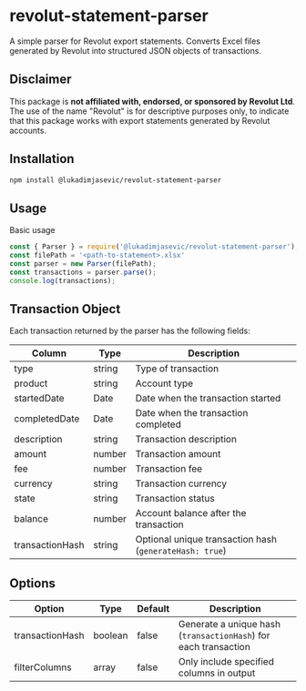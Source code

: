 # revolut-statement-parser

A simple parser for Revolut export statements. Converts Excel files generated by Revolut into structured JSON objects of transactions.

## Disclaimer

This package is **not affiliated with, endorsed, or sponsored by Revolut Ltd**.  
The use of the name "Revolut" is for descriptive purposes only, to indicate that this package works with export statements generated by Revolut accounts.

## Installation

```bash
npm install @lukadimjasevic/revolut-statement-parser
```

## Usage
Basic usage
```js
const { Parser } = require('@lukadimjasevic/revolut-statement-parser');
const filePath = '<path-to-statement>.xlsx'
const parser = new Parser(filePath);
const transactions = parser.parse();
console.log(transactions);
```
## Transaction Object

Each transaction returned by the parser has the following fields:

| Column            | Type    | Description                                             |
|-------------------|---------|---------------------------------------------------------|
| type              | string  | Type of transaction                                     |
| product           | string  | Account type                                            |
| startedDate       | Date    | Date when the transaction started                       |
| completedDate     | Date    | Date when the transaction completed                     |
| description       | string  | Transaction description                                 |
| amount            | number  | Transaction amount                                      |
| fee               | number  | Transaction fee                                         |
| currency          | string  | Transaction currency                                    |
| state             | string  | Transaction status                                      |
| balance           | number  | Account balance after the transaction                   |
| transactionHash   | string  | Optional unique transaction hash (`generateHash: true`) |

## Options

| Option          | Type            | Default | Description                                                     |
| --------------- | --------------- | ------- | --------------------------------------------------------------- |
| transactionHash | boolean         | false   | Generate a unique hash (`transactionHash`) for each transaction |
| filterColumns   | array           | false   | Only include specified columns in output                        |
